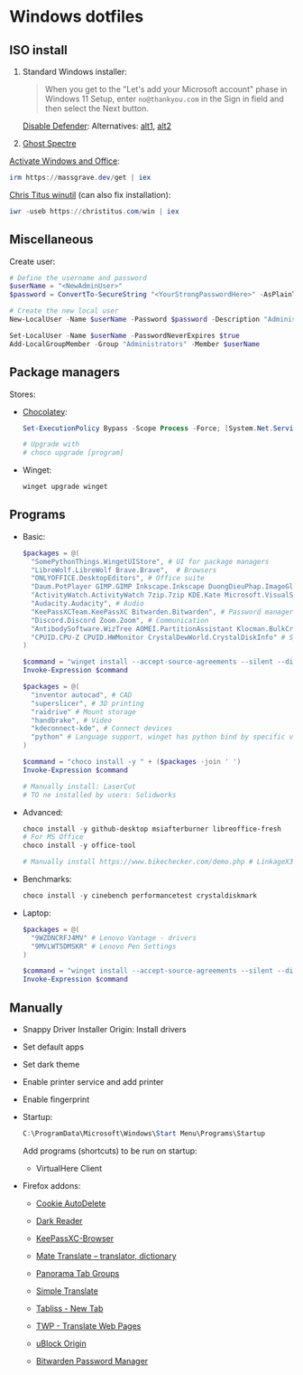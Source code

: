 # Windows dotfiles

## ISO install

1. Standard Windows installer:

   > When you get to the "Let's add your Microsoft account" phase in Windows 11 Setup, enter `no@thankyou.com` in the Sign in field and then select the Next button.

   [Disable Defender](https://github.com/swagkarna/Defeat-Defender-V1.2.0):
   Alternatives: [alt1](https://github.com/qtkite/defender-control), [alt2](https://github.com/teeotsa/windows-11-debloat)

2. [Ghost Spectre](https://tech-latest.com/ghost-spectre-windows-11/)

[Activate Windows and Office](https://github.com/massgravel/Microsoft-Activation-Scripts):

```powershell
irm https://massgrave.dev/get | iex
```

[Chris Titus winutil](https://github.com/ChrisTitusTech/winutil) (can also fix installation):

```powershell
iwr -useb https://christitus.com/win | iex
```

## Miscellaneous

Create user:

```powershell
# Define the username and password
$userName = "<NewAdminUser>"
$password = ConvertTo-SecureString "<YourStrongPasswordHere>" -AsPlainText -Force

# Create the new local user
New-LocalUser -Name $userName -Password $password -Description "Administrator account" -AccountNeverExpires

Set-LocalUser -Name $userName -PasswordNeverExpires $true
Add-LocalGroupMember -Group "Administrators" -Member $userName
```

## Package managers

Stores:

- [Chocolatey](https://community.chocolatey.org/packages):

  ```powershell
  Set-ExecutionPolicy Bypass -Scope Process -Force; [System.Net.ServicePointManager]::SecurityProtocol = [System.Net.ServicePointManager]::SecurityProtocol -bor 3072; iex ((New-Object System.Net.WebClient).DownloadString('https://community.chocolatey.org/install.ps1'))

  # Upgrade with
  # choco upgrade [program]
  ```

- Winget:

  ```powershell
  winget upgrade winget
  ```

## Programs

- Basic:

  ```powershell
  $packages = @(
    "SomePythonThings.WingetUIStore", # UI for package managers
    "LibreWolf.LibreWolf Brave.Brave",  # Browsers
    "ONLYOFFICE.DesktopEditors", # Office suite
    "Daum.PotPlayer GIMP.GIMP Inkscape.Inkscape DuongDieuPhap.ImageGlass Upscayl.Upscayl OBSProject.OBSStudio", # Media, alternatives: nomacs, VideoLAN.VLC
    "ActivityWatch.ActivityWatch 7zip.7zip KDE.Kate Microsoft.VisualStudioCode geeksoftwareGmbH.PDF24Creator Ventoy.Ventoy MatteoRossi.iCopy Nextcloud.NextcloudDesktop NGWIN.PicPick KDE.Okular VirtualHere.USBClient Xournal++.Xournal++ BleachBit.BleachBit voidtools.Everything stnkl.EverythingToolbar", # Tools
    "Audacity.Audacity", # Audio
    "KeePassXCTeam.KeePassXC Bitwarden.Bitwarden", # Password manager
    "Discord.Discord Zoom.Zoom", # Communication
    "AntibodySoftware.WizTree AOMEI.PartitionAssistant Klocman.BulkCrapUninstaller GlennDelahoy.SnappyDriverInstallerOrigin", # System utilities
    "CPUID.CPU-Z CPUID.HWMonitor CrystalDewWorld.CrystalDiskInfo" # System info
  )

  $command = "winget install --accept-source-agreements --silent --disable-interactivity --accept-package-agreements " + ($packages -join ' ')
  Invoke-Expression $command

  $packages = @(
    "inventor autocad", # CAD
    "superslicer", # 3D printing
    "raidrive" # Mount storage
    "handbrake", # Video
    "kdeconnect-kde", # Connect devices
    "python" # Language support, winget has python bind by specific version
  )

  $command = "choco install -y " + ($packages -join ' ')
  Invoke-Expression $command

  # Manually install: LaserCut
  # TO ne installed by users: Solidworks
  ```

- Advanced:

  ```powershell
  choco install -y github-desktop msiafterburner libreoffice-fresh
  # For MS Office
  choco install -y office-tool

  # Manually install https://www.bikechecker.com/demo.php # LinkageX3
  ```

- Benchmarks:

  ```powershell
  choco install -y cinebench performancetest crystaldiskmark
  ```

- Laptop:

  ```powershell
  $packages = @(
    "9WZDNCRFJ4MV" # Lenovo Vantage - drivers
    "9MVLWT5DMSKR" # Lenovo Pen Settings
  )

  $command = "winget install --accept-source-agreements --silent --disable-interactivity --accept-package-agreements " + ($packages -join ' ')
  Invoke-Expression $command
  ```

## Manually

- Snappy Driver Installer Origin: Install drivers
- Set default apps
- Set dark theme
- Enable printer service and add printer
- Enable fingerprint
- Startup:

  ```powershell
  C:\ProgramData\Microsoft\Windows\Start Menu\Programs\Startup
  ```

  Add programs (shortcuts) to be run on startup:

  - VirtualHere Client

- Firefox addons:

  - [Cookie AutoDelete](https://addons.mozilla.org/en-US/firefox/addon/cookie-autodelete/)
  - [Dark Reader](https://addons.mozilla.org/en-US/firefox/addon/darkreader/)
  - [KeePassXC-Browser](https://addons.mozilla.org/en-US/firefox/addon/keepassxc-browser/)
  - [Mate Translate – translator, dictionary](https://addons.mozilla.org/en-US/firefox/addon/instant-translate/)
  - [Panorama Tab Groups](https://addons.mozilla.org/en-US/firefox/addon/panorama-tab-groups/)
  - [Simple Translate](https://addons.mozilla.org/en-US/firefox/addon/simple-translate/)
  - [Tabliss - New Tab](https://addons.mozilla.org/en-US/firefox/addon/tabliss/)
  - [TWP - Translate Web Pages](https://addons.mozilla.org/en-US/firefox/addon/traduzir-paginas-web/)
  - [uBlock Origin](https://addons.mozilla.org/en-US/firefox/addon/ublock-origin)

  - [Bitwarden Password Manager](https://addons.mozilla.org/en-US/firefox/addon/bitwarden-password-manager/)

